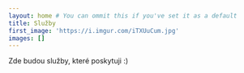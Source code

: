 ```yaml
---
layout: home # You can ommit this if you've set it as a default
title: Služby
first_image: 'https://i.imgur.com/iTXUuCum.jpg'
images: []
---
```


Zde budou služby, které poskytuji :)
